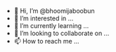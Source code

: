 - 👋 Hi, I’m @bhoomijaboobun
- 👀 I’m interested in ...
- 🌱 I’m currently learning ...
- 💞️ I’m looking to collaborate on ...
- 📫 How to reach me ...

<!---
bhoomijaboobun/bhoomijaboobun is a ✨ special ✨ repository because its `README.md` (this file) appears on your GitHub profile.
You can click the Preview link to take a look at your changes.
--->
